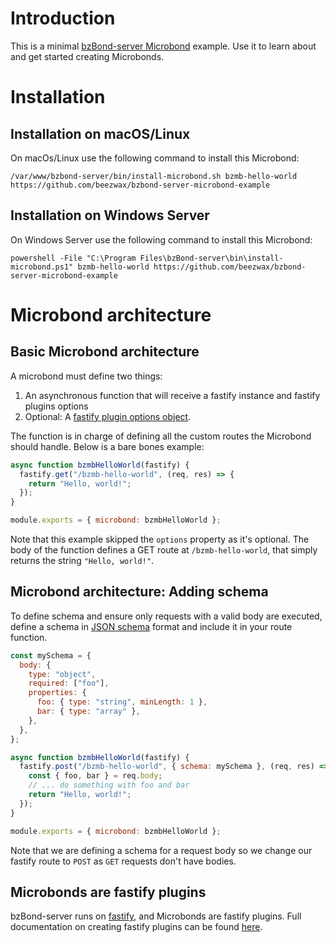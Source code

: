 # Introduction

This is a minimal [bzBond-server Microbond](https://github.com/beezwax/bzBond/tree/main/packages/bzBond-server#microbonds) example. Use it to learn about and get started creating Microbonds.

# Installation

## Installation on macOS/Linux

On macOs/Linux use the following command to install this Microbond:

`/var/www/bzbond-server/bin/install-microbond.sh bzmb-hello-world https://github.com/beezwax/bzbond-server-microbond-example`

## Installation on Windows Server

On Windows Server use the following command to install this Microbond:

`powershell -File "C:\Program Files\bzBond-server\bin\install-microbond.ps1" bzmb-hello-world https://github.com/beezwax/bzbond-server-microbond-example`

# Microbond architecture

## Basic Microbond architecture

A microbond must define two things:

1. An asynchronous function that will receive a fastify instance and fastify plugins options
1. Optional: A [fastify plugin options object](https://www.fastify.io/docs/latest/Reference/Plugins/#plugin-options).

The function is in charge of defining all the custom routes the Microbond should handle. Below is a bare bones example:

```javascript
async function bzmbHelloWorld(fastify) {
  fastify.get("/bzmb-hello-world", (req, res) => {
    return "Hello, world!";
  });
}

module.exports = { microbond: bzmbHelloWorld };
```

Note that this example skipped the `options` property as it's optional. The body of the function defines a GET route at `/bzmb-hello-world`, that simply returns the string `"Hello, world!"`.

## Microbond architecture: Adding schema

To define schema and ensure only requests with a valid body are executed, define a schema in [JSON schema](https://json-schema.org/) format and include it in your route function.

```javascript
const mySchema = {
  body: {
    type: "object",
    required: ["foo"],
    properties: {
      foo: { type: "string", minLength: 1 },
      bar: { type: "array" },
    },
  },
};

async function bzmbHelloWorld(fastify) {
  fastify.post("/bzmb-hello-world", { schema: mySchema }, (req, res) => {
    const { foo, bar } = req.body;
    // ... do something with foo and bar
    return "Hello, world!";
  });
}

module.exports = { microbond: bzmbHelloWorld };
```
Note that we are defining a schema for a request body so we change our fastify route to `POST` as `GET` requests don't have bodies. 

## Microbonds are fastify plugins

bzBond-server runs on [fastify](https://www.fastify.io/), and Microbonds are fastify plugins. Full documentation on creating fastify plugins can be found [here](https://www.fastify.io/docs/latest/Guides/Getting-Started/#your-first-plugin).